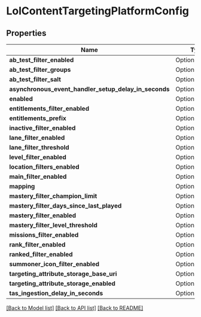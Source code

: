 # LolContentTargetingPlatformConfig

## Properties

Name | Type | Description | Notes
------------ | ------------- | ------------- | -------------
**ab_test_filter_enabled** | Option<**bool**> |  | [optional]
**ab_test_filter_groups** | Option<**i64**> |  | [optional]
**ab_test_filter_salt** | Option<**i64**> |  | [optional]
**asynchronous_event_handler_setup_delay_in_seconds** | Option<**i32**> |  | [optional]
**enabled** | Option<**bool**> |  | [optional]
**entitlements_filter_enabled** | Option<**bool**> |  | [optional]
**entitlements_prefix** | Option<**String**> |  | [optional]
**inactive_filter_enabled** | Option<**bool**> |  | [optional]
**lane_filter_enabled** | Option<**bool**> |  | [optional]
**lane_filter_threshold** | Option<**i32**> |  | [optional]
**level_filter_enabled** | Option<**bool**> |  | [optional]
**location_filters_enabled** | Option<**bool**> |  | [optional]
**main_filter_enabled** | Option<**bool**> |  | [optional]
**mapping** | Option<**String**> |  | [optional]
**mastery_filter_champion_limit** | Option<**i32**> |  | [optional]
**mastery_filter_days_since_last_played** | Option<**i32**> |  | [optional]
**mastery_filter_enabled** | Option<**bool**> |  | [optional]
**mastery_filter_level_threshold** | Option<**i32**> |  | [optional]
**missions_filter_enabled** | Option<**bool**> |  | [optional]
**rank_filter_enabled** | Option<**bool**> |  | [optional]
**ranked_filter_enabled** | Option<**bool**> |  | [optional]
**summoner_icon_filter_enabled** | Option<**bool**> |  | [optional]
**targeting_attribute_storage_base_uri** | Option<**String**> |  | [optional]
**targeting_attribute_storage_enabled** | Option<**bool**> |  | [optional]
**tas_ingestion_delay_in_seconds** | Option<**i32**> |  | [optional]

[[Back to Model list]](../README.md#documentation-for-models) [[Back to API list]](../README.md#documentation-for-api-endpoints) [[Back to README]](../README.md)


